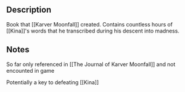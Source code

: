 ## Description
Book that [[Karver Moonfall]] created. Contains countless hours of [[Kina]]'s words that he transcribed during his descent into madness.

## Notes
So far only referenced in [[The Journal of Karver Moonfall]] and not encounted in game

Potentially a key to defeating [[Kina]]